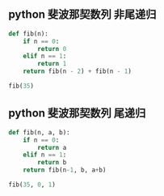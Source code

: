 
## python 斐波那契数列 非尾递归
```python
def fib(n):
    if n == 0:
        return 0
    elif n == 1:
        return 1
    return fib(n - 2) + fib(n - 1)

fib(35)
```

## python 斐波那契数列 尾递归
```python
def fib(n, a, b):
    if n == 0:
        return a
    elif n == 1:
        return b
    return fib(n-1, b, a+b)

fib(35, 0, 1)
```

